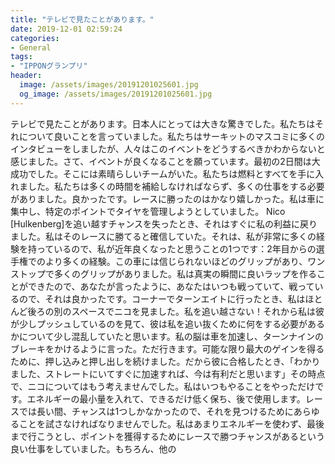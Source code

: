 ```yaml
---
title: "テレビで見たことがあります。"
date: 2019-12-01 02:59:24
categories:
- General
tags:
- "IPPONグランプリ"
header:
  image: /assets/images/20191201025601.jpg
  og_image: /assets/images/20191201025601.jpg
---
```


テレビで見たことがあります。日本人にとっては大きな驚きでした。私たちはそれについて良いことを言っていました。私たちはサーキットのマスコミに多くのインタビューをしましたが、人々はこのイベントをどうするべきかわからないと感じました。さて、イベントが良くなることを願っています。最初の2日間は大成功でした。そこには素晴らしいチームがいた。私たちは燃料とすべてを手に入れました。私たちは多くの時間を補給しなければならず、多くの仕事をする必要がありました。良かったです。レースに勝ったのはかなり嬉しかった。私は車に集中し、特定のポイントでタイヤを管理しようとしていました。 Nico [Hulkenberg]を追い越すチャンスを失ったとき、それはすぐに私の利益に戻りました。私はそのレースに勝てると確信していた。それは、私が非常に多くの経験を持っているので、私が近年良くなったと思うことの1つです：2年目からの選手権でのより多くの経験。この車には信じられないほどのグリップがあり、ワンストップで多くのグリップがありました。私は真実の瞬間に良いラップを作ることができたので、あなたが言ったように、あなたはいつも戦っていて、戦っているので、それは良かったです。コーナーでターンエイトに行ったとき、私はほとんど後ろの別のスペースでニコを見ました。私を追い越さない！それから私は彼が少しプッシュしているのを見て、彼は私を追い抜くために何をする必要があるかについて少し混乱していたと思います。私の脳は車を加速し、ターンナインのブレーキをかけるように言った。ただ行きます。可能な限り最大のゲインを得るために、押し込みと押し出しを続けました。だから彼に合格したとき、「わかりました、ストレートにいてすぐに加速すれば、今は有利だと思います」その時点で、ニコについてはもう考えませんでした。私はいつもやることをやっただけです。エネルギーの最小量を入れて、できるだけ低く保ち、後で使用します。レースでは長い間、チャンスは1つしかなかったので、それを見つけるためにあらゆることを試さなければなりませんでした。私はあまりエネルギーを使わず、最後まで行こうとし、ポイントを獲得するためにレースで勝つチャンスがあるという良い仕事をしていました。もちろん、他の

